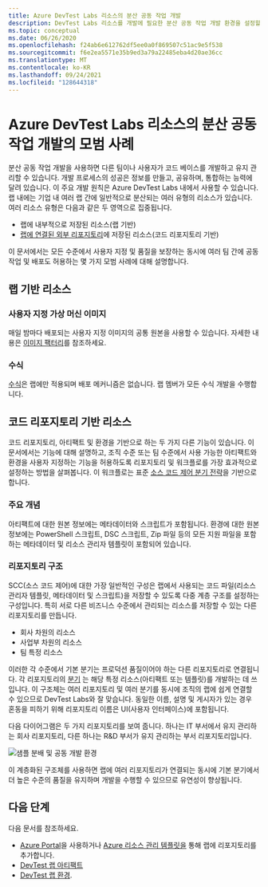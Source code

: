 ```yaml
---
title: Azure DevTest Labs 리소스의 분산 공동 작업 개발
description: DevTest Labs 리소스를 개발에 필요한 분산 공동 작업 개발 환경을 설정할 수 있도록 모범 사례를 제공합니다.
ms.topic: conceptual
ms.date: 06/26/2020
ms.openlocfilehash: f24ab6e612762df5ee0a0f869507c51ac9e5f538
ms.sourcegitcommit: f6e2ea5571e35b9ed3a79a22485eba4d20ae36cc
ms.translationtype: MT
ms.contentlocale: ko-KR
ms.lasthandoff: 09/24/2021
ms.locfileid: "128644318"
---
```

# <a name="best-practices-for-distributed-and-collaborative-development-of-azure-devtest-labs-resources"></a>Azure DevTest Labs 리소스의 분산 공동 작업 개발의 모범 사례
분산 공동 작업 개발을 사용하면 다른 팀이나 사용자가 코드 베이스를 개발하고 유지 관리할 수 있습니다. 개발 프로세스의 성공은 정보를 만들고, 공유하며, 통합하는 능력에 달려 있습니다. 이 주요 개발 원칙은 Azure DevTest Labs 내에서 사용할 수 있습니다. 랩 내에는 기업 내 여러 랩 간에 일반적으로 분산되는 여러 유형의 리소스가 있습니다. 여러 리소스 유형은 다음과 같은 두 영역으로 집중됩니다.

- 랩에 내부적으로 저장된 리소스(랩 기반)
- [랩에 연결된 외부 리포지토리](devtest-lab-add-artifact-repo.md)에 저장된 리소스(코드 리포지토리 기반) 

이 문서에서는 모든 수준에서 사용자 지정 및 품질을 보장하는 동시에 여러 팀 간에 공동 작업 및 배포도 허용하는 몇 가지 모범 사례에 대해 설명합니다.

## <a name="lab-based-resources"></a>랩 기반 리소스

### <a name="custom-virtual-machine-images"></a>사용자 지정 가상 머신 이미지
매일 밤마다 배포되는 사용자 지정 이미지의 공통 원본을 사용할 수 있습니다. 자세한 내용은 [이미지 팩터리](image-factory-create.md)를 참조하세요.    

### <a name="formulas"></a>수식
[수식](devtest-lab-manage-formulas.md)은 랩에만 적용되며 배포 메커니즘은 없습니다. 랩 멤버가 모든 수식 개발을 수행합니다. 

## <a name="code-repository-based-resources"></a>코드 리포지토리 기반 리소스
코드 리포지토리, 아티팩트 및 환경을 기반으로 하는 두 가지 다른 기능이 있습니다. 이 문서에서는 기능에 대해 설명하고, 조직 수준 또는 팀 수준에서 사용 가능한 아티팩트와 환경을 사용자 지정하는 기능을 허용하도록 리포지토리 및 워크플로를 가장 효과적으로 설정하는 방법을 살펴봅니다.  이 워크플로는 표준 [소스 코드 제어 분기 전략](/azure/devops/repos/tfvc/branching-strategies-with-tfvc)을 기반으로 합니다. 

### <a name="key-concepts"></a>주요 개념
아티팩트에 대한 원본 정보에는 메타데이터와 스크립트가 포함됩니다. 환경에 대한 원본 정보에는 PowerShell 스크립트, DSC 스크립트, Zip 파일 등의 모든 지원 파일을 포함하는 메타데이터 및 리소스 관리자 템플릿이 포함되어 있습니다.  

### <a name="repository-structure"></a>리포지토리 구조  
SCC(소스 코드 제어)에 대한 가장 일반적인 구성은 랩에서 사용되는 코드 파일(리소스 관리자 템플릿, 메타데이터 및 스크립트)을 저장할 수 있도록 다중 계층 구조를 설정하는 구성입니다. 특히 서로 다른 비즈니스 수준에서 관리되는 리소스를 저장할 수 있는 다른 리포지토리를 만듭니다.   

- 회사 차원의 리소스
- 사업부 차원의 리소스
- 팀 특정 리소스

이러한 각 수준에서 기본 분기는 프로덕션 품질이어야 하는 다른 리포지토리로 연결됩니다. 각 리포지토리의 [분기](/azure/devops/repos/git/git-branching-guidance) 는 해당 특정 리소스(아티팩트 또는 템플릿)를 개발하는 데 쓰입니다. 이 구조체는 여러 리포지토리 및 여러 분기를 동시에 조직의 랩에 쉽게 연결할 수 있으므로 DevTest Labs와 잘 맞습니다. 동일한 이름, 설명 및 게시자가 있는 경우 혼동을 피하기 위해 리포지토리 이름은 UI(사용자 인터페이스)에 포함됩니다.
     
다음 다이어그램은 두 가지 리포지토리를 보여 줍니다. 하나는 IT 부서에서 유지 관리하는 회사 리포지토리, 다른 하나는 R&D 부서가 유지 관리하는 부서 리포지토리입니다.

![샘플 분배 및 공동 개발 환경](./media/best-practices-distributive-collaborative-dev-env/distributive-collaborative-dev-env.png)
   
이 계층화된 구조체를 사용하면 랩에 여러 리포지토리가 연결되는 동시에 기본 분기에서 더 높은 수준의 품질을 유지하며 개발을 수행할 수 있으므로 유연성이 향상됩니다.

## <a name="next-steps"></a>다음 단계    
다음 문서를 참조하세요.

- [Azure Portal](devtest-lab-add-artifact-repo.md)을 사용하거나 [Azure 리소스 관리 템플릿을](add-artifact-repository.md) 통해 랩에 리포지토리를 추가합니다.
- [DevTest 랩 아티팩트](devtest-lab-artifact-author.md)
- [DevTest 랩 환경](devtest-lab-create-environment-from-arm.md).
